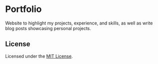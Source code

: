 # Portfolio

Website to highlight my projects, experience, and skills, as well as write blog posts showcasing personal projects.

## License

Licensed under the [MIT License](https://github.com/RyanFitzgerald/devfolio/blob/master/LICENSE.md).
